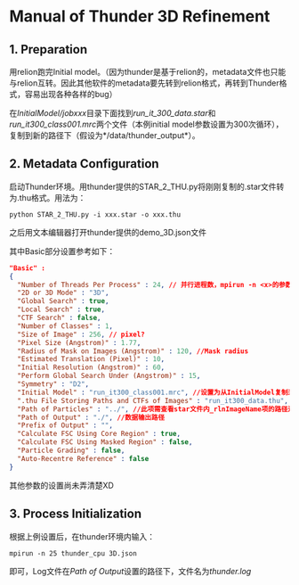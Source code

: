 # Manual of Thunder 3D Refinement

## 1. Preparation

用relion跑完Initial model。（因为thunder是基于relion的，metadata文件也只能与relion互转。因此其他软件的metadata要先转到relion格式，再转到Thunder格式，容易出现各种各样的bug）

在*InitialModel/jobxxx*目录下面找到*run_it_300_data.star*和*run_it300_class001.mrc*两个文件（本例initial model参数设置为300次循环），复制到新的路径下（假设为*/data/thunder_output*）。

## 2. Metadata Configuration

启动Thunder环境。用thunder提供的STAR_2_THU.py将刚刚复制的.star文件转为.thu格式。用法为：

```shell
python STAR_2_THU.py -i xxx.star -o xxx.thu
```

之后用文本编辑器打开thunder提供的demo_3D.json文件

其中Basic部分设置参考如下：

```json
"Basic" :
{
  "Number of Threads Per Process" : 24, // 并行进程数，mpirun -n <x>的参数，x=24+1=25
  "2D or 3D Mode" : "3D",
  "Global Search" : true,
  "Local Search" : true,
  "CTF Search" : false,
  "Number of Classes" : 1,
  "Size of Image" : 256, // pixel?
  "Pixel Size (Angstrom)" : 1.77,
  "Radius of Mask on Images (Angstrom)" : 120, //Mask radius
  "Estimated Translation (Pixel)" : 10,
  "Initial Resolution (Angstrom)" : 60,
  "Perform Global Search Under (Angstrom)" : 15,
  "Symmetry" : "D2",
  "Initial Model" : "run_it300_class001.mrc", //设置为从InitialModel复制来的.mrc文件
  ".thu File Storing Paths and CTFs of Images" : "run_it300_data.thu", //python输出的thu文件
  "Path of Particles" : "../", //此项需查看star文件内_rlnImageName项的路径进行设置
  "Path of Output" : "./", //数据输出路径
  "Prefix of Output" : "",
  "Calculate FSC Using Core Region" : true,
  "Calculate FSC Using Masked Region" : false,
  "Particle Grading" : false,
  "Auto-Recentre Reference" : false
}
```

其他参数的设置尚未弄清楚XD

## 3. Process Initialization

根据上例设置后，在thunder环境内输入：

```shell
mpirun -n 25 thunder_cpu 3D.json
```

即可，Log文件在*Path of Output*设置的路径下，文件名为*thunder.log*

